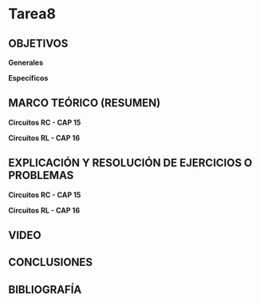 # Tarea8

## OBJETIVOS

**Generales**



**Específicos**


## MARCO TEÓRICO (RESUMEN)

**Circuitos RC - CAP 15**


**Circuitos RL - CAP 16**


## EXPLICACIÓN Y RESOLUCIÓN DE EJERCICIOS O PROBLEMAS


**Circuitos RC - CAP 15**


**Circuitos RL - CAP 16**


## VIDEO



## CONCLUSIONES



## BIBLIOGRAFÍA

